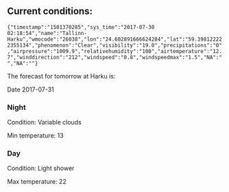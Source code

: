 ## Current conditions: 
 ``` {"timestamp":"1501370285","sys_time":"2017-07-30 02:18:54","name":"Tallinn-Harku","wmocode":"26038","lon":"24.602891666624284","lat":"59.398122222355134","phenomenon":"Clear","visibility":"19.0","precipitations":"0","airpressure":"1009.9","relativehumidity":"100","airtemperature":"12.7","winddirection":"212","windspeed":"0.8","windspeedmax":"1.5","NA":"","NA":""} ```

 The forecast for tomorrow at Harku is: 

Date 2017-07-31 

### Night 

Condition: Variable clouds 

Min temperature: 13 

### Day 

Condition: Light shower 

Max temperature: 22 

